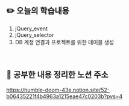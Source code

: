## :pencil2:  오늘의 학습내용
1. jQuery_event
2. jQuery_selector
3. DB 계정 연결과 프로젝트를 위한 테이블 생성
 <br>

## :memo:  공부한 내용 정리한 노션 주소
<https://humble-doom-43e.notion.site/52-b06435221f4b4963a1215eae47c0203b?pvs=4>

